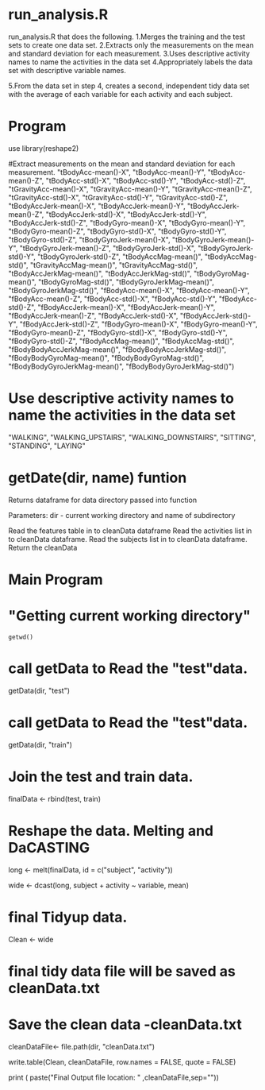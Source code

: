 # run_analysis.R

run_analysis.R that does the following. 
1.Merges the training and the test sets to create one data set.
2.Extracts only the measurements on the mean and standard deviation for each measurement. 
3.Uses descriptive activity names to name the activities in the data set
4.Appropriately labels the data set with descriptive variable names. 

5.From the data set in step 4, creates a second, independent tidy data set with the average of each variable for each activity and each subject.

# Program 
 use library(reshape2) 

#Extract  measurements on the mean and standard deviation for each measurement. 
  "tBodyAcc-mean()-X",   "tBodyAcc-mean()-Y",   "tBodyAcc-mean()-Z",   "tBodyAcc-std()-X",   "tBodyAcc-std()-Y",
  "tBodyAcc-std()-Z",   "tGravityAcc-mean()-X",   "tGravityAcc-mean()-Y",  "tGravityAcc-mean()-Z",   "tGravityAcc-std()-X", 
  "tGravityAcc-std()-Y",  "tGravityAcc-std()-Z",   "tBodyAccJerk-mean()-X",  "tBodyAccJerk-mean()-Y",  "tBodyAccJerk-mean()-Z",
  "tBodyAccJerk-std()-X",  "tBodyAccJerk-std()-Y",  "tBodyAccJerk-std()-Z",   "tBodyGyro-mean()-X",   "tBodyGyro-mean()-Y", 
  "tBodyGyro-mean()-Z",   "tBodyGyro-std()-X",   "tBodyGyro-std()-Y",   "tBodyGyro-std()-Z",  "tBodyGyroJerk-mean()-X", 
  "tBodyGyroJerk-mean()-Y",   "tBodyGyroJerk-mean()-Z", "tBodyGyroJerk-std()-X",  "tBodyGyroJerk-std()-Y", "tBodyGyroJerk-std()-Z", "tBodyAccMag-mean()", "tBodyAccMag-std()", "tGravityAccMag-mean()", "tGravityAccMag-std()", "tBodyAccJerkMag-mean()", "tBodyAccJerkMag-std()", "tBodyGyroMag-mean()", "tBodyGyroMag-std()", "tBodyGyroJerkMag-mean()", "tBodyGyroJerkMag-std()", "fBodyAcc-mean()-X", "fBodyAcc-mean()-Y", "fBodyAcc-mean()-Z", "fBodyAcc-std()-X", "fBodyAcc-std()-Y", "fBodyAcc-std()-Z", "fBodyAccJerk-mean()-X", "fBodyAccJerk-mean()-Y", "fBodyAccJerk-mean()-Z", "fBodyAccJerk-std()-X", "fBodyAccJerk-std()-Y", "fBodyAccJerk-std()-Z", "fBodyGyro-mean()-X", "fBodyGyro-mean()-Y", "fBodyGyro-mean()-Z", "fBodyGyro-std()-X", "fBodyGyro-std()-Y", "fBodyGyro-std()-Z", "fBodyAccMag-mean()", "fBodyAccMag-std()", "fBodyBodyAccJerkMag-mean()", "fBodyBodyAccJerkMag-std()", "fBodyBodyGyroMag-mean()", "fBodyBodyGyroMag-std()", "fBodyBodyGyroJerkMag-mean()", "fBodyBodyGyroJerkMag-std()") 

# Use descriptive activity names to name the activities in the data set 
 "WALKING", "WALKING_UPSTAIRS", "WALKING_DOWNSTAIRS", "SITTING", "STANDING", "LAYING"


# getDate(dir, name) funtion

  Returns dataframe for data directory passed into function
  
  Parameters: dir - current working directory and name of subdirectory
  
  
  Read the features table in to cleanData dataframe
  Read the activities list in to cleanData dataframe. 
  Read the subjects list in to cleanData dataframe. 
  Return the cleanData 


# Main Program

  # "Getting current working directory"
    getwd()
  # call getData to Read the "test"data. 
  getData(dir, "test") 
  # call getData to Read the "test"data.
   getData(dir, "train") 
  
  # Join the test and train data. 
  
  finalData <- rbind(test, train) 
  
  
  # Reshape the data. Melting and DaCASTING
  
  long <- melt(finalData, id = c("subject", "activity")) 
  
  wide <- dcast(long, subject + activity ~ variable, mean) 
  
  
  # final Tidyup data. 
  Clean <- wide 
  
  # final tidy data file will be saved as cleanData.txt
 
  # Save the clean data -cleanData.txt
  cleanDataFile<- file.path(dir, "cleanData.txt") 
  
  write.table(Clean, cleanDataFile, row.names = FALSE, quote = FALSE) 
  
  print ( paste("Final Output file location:   " ,cleanDataFile,sep=""))
  
